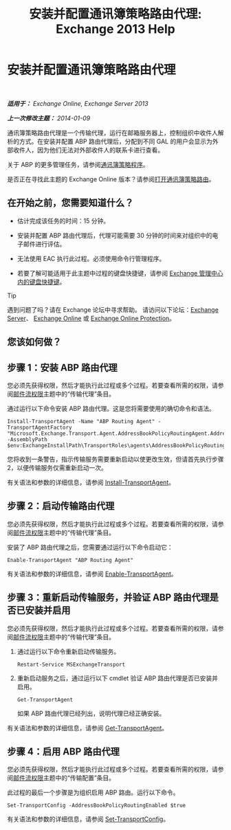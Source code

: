 ﻿---
title: '安装并配置通讯簿策略路由代理: Exchange 2013 Help'
TOCTitle: 安装并配置通讯簿策略路由代理
ms:assetid: 20e8a43d-4508-4388-a2c9-aa3073593cc2
ms:mtpsurl: https://technet.microsoft.com/zh-cn/library/JJ907308(v=EXCHG.150)
ms:contentKeyID: 51408207
ms.date: 01/11/2018
mtps_version: v=EXCHG.150
ms.translationtype: HT
---

# 安装并配置通讯簿策略路由代理

 

_**适用于：** Exchange Online, Exchange Server 2013_

_**上一次修改主题：** 2014-01-09_

通讯簿策略路由代理是一个传输代理，运行在邮箱服务器上，控制组织中收件人解析的方式。在安装并配置 ABP 路由代理后，分配到不同 GAL 的用户会显示为外部收件人，因为他们无法对外部收件人的联系卡进行查看。

关于 ABP 的更多管理任务，请参阅[通讯簿策略程序](address-book-policy-procedures-exchange-2013-help.md)。

是否正在寻找此主题的 Exchange Online 版本？请参阅[打开通讯簿策略路由](https://technet.microsoft.com/zh-cn/library/jj891095\(v=exchg.150\))。

## 在开始之前，您需要知道什么？

  - 估计完成该任务的时间：15 分钟。

  - 安装并配置 ABP 路由代理后，代理可能需要 30 分钟的时间来对组织中的电子邮件进行评估。

  - 无法使用 EAC 执行此过程。必须使用命令行管理程序。

  - 若要了解可能适用于此主题中过程的键盘快捷键，请参阅 [Exchange 管理中心内的键盘快捷键](keyboard-shortcuts-in-the-exchange-admin-center-exchange-online-protection-help.md)。

> [!TIP]  
> 遇到问题了吗？请在 Exchange 论坛中寻求帮助。 请访问以下论坛：<a href="https://go.microsoft.com/fwlink/p/?linkid=60612">Exchange Server</a>、 <a href="https://go.microsoft.com/fwlink/p/?linkid=267542">Exchange Online</a> 或 <a href="https://go.microsoft.com/fwlink/p/?linkid=285351">Exchange Online Protection</a>。


## 您该如何做？

## 步骤 1：安装 ABP 路由代理

您必须先获得权限，然后才能执行此过程或多个过程。若要查看所需的权限，请参阅[邮件流权限](mail-flow-permissions-exchange-2013-help.md)主题中的“传输代理”条目。

通过运行以下命令安装 ABP 路由代理。这是您将需要使用的确切命令和语法。

    Install-TransportAgent -Name "ABP Routing Agent" -TransportAgentFactory "Microsoft.Exchange.Transport.Agent.AddressBookPolicyRoutingAgent.AddressBookPolicyRoutingAgentFactory" -AssemblyPath $env:ExchangeInstallPath\TransportRoles\agents\AddressBookPolicyRoutingAgent\Microsoft.Exchange.Transport.Agent.AddressBookPolicyRoutingAgent.dll

您将收到一条警告，指示传输服务需要重新启动以使更改生效，但请首先执行步骤 2，以便传输服务仅需重新启动一次。

有关语法和参数的详细信息，请参阅 [Install-TransportAgent](https://technet.microsoft.com/zh-cn/library/aa997998\(v=exchg.150\))。

## 步骤 2：启动传输路由代理

您必须先获得权限，然后才能执行此过程或多个过程。若要查看所需的权限，请参阅[邮件流权限](mail-flow-permissions-exchange-2013-help.md)主题中的“传输代理”条目。

安装了 ABP 路由代理之后，您需要通过运行以下命令启动它：

    Enable-TransportAgent "ABP Routing Agent"

有关语法和参数的详细信息，请参阅 [Enable-TransportAgent](https://technet.microsoft.com/zh-cn/library/bb124921\(v=exchg.150\))。

## 步骤 3：重新启动传输服务，并验证 ABP 路由代理是否已安装并启用

您必须先获得权限，然后才能执行此过程或多个过程。若要查看所需的权限，请参阅[邮件流权限](mail-flow-permissions-exchange-2013-help.md)主题中的“传输代理”条目。

1.  通过运行以下命令重新启动传输服务。
    
        Restart-Service MSExchangeTransport

2.  重新启动服务之后，通过运行以下 cmdlet 验证 ABP 路由代理是否已安装并启用。
    
        Get-TransportAgent
    
    如果 ABP 路由代理已经列出，说明代理已经正确安装。

有关语法和参数的详细信息，请参阅 [Get-TransportAgent](https://technet.microsoft.com/zh-cn/library/bb123536\(v=exchg.150\))。

## 步骤 4：启用 ABP 路由代理

您必须先获得权限，然后才能执行此过程或多个过程。若要查看所需的权限，请参阅[邮件流权限](mail-flow-permissions-exchange-2013-help.md)主题中的“传输配置”条目。

此过程的最后一个步骤是为组织启用 ABP 路由。运行以下命令。

    Set-TransportConfig -AddressBookPolicyRoutingEnabled $true

有关语法和参数的详细信息，请参阅 [Set-TransportConfig](https://technet.microsoft.com/zh-cn/library/bb124151\(v=exchg.150\))。

